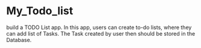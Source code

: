 # My_Todo_list
 build a TODO List app. In this app, users can create to-do lists, where they can add list of Tasks. The Task created by user then should be stored in the Database.
